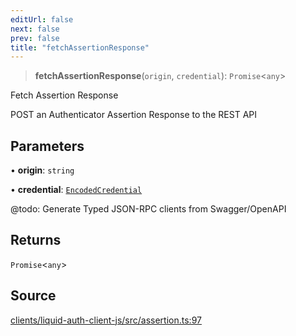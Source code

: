 ```yaml
---
editUrl: false
next: false
prev: false
title: "fetchAssertionResponse"
---
```


> **fetchAssertionResponse**(`origin`, `credential`): `Promise`\<`any`\>

Fetch Assertion Response

POST an Authenticator Assertion Response to the REST API

## Parameters

• **origin**: `string`

• **credential**: [`EncodedCredential`](/reference/typescript/auth/assertion/type-aliases/encodedcredential/)

@todo: Generate Typed JSON-RPC clients from Swagger/OpenAPI

## Returns

`Promise`\<`any`\>

## Source

[clients/liquid-auth-client-js/src/assertion.ts:97](https://github.com/algorandfoundation/liquid-auth/blob/10c59840d062554c79d275cbb41957b40edae1ed/clients/liquid-auth-client-js/src/assertion.ts#L97)
